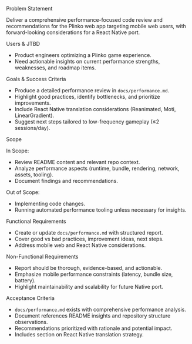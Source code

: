 Problem Statement

Deliver a comprehensive performance-focused code review and recommendations for the Plinko web app targeting mobile web users, with forward-looking considerations for a React Native port.

Users & JTBD

- Product engineers optimizing a Plinko game experience.
- Need actionable insights on current performance strengths, weaknesses, and roadmap items.

Goals & Success Criteria

- Produce a detailed performance review in `docs/performance.md`.
- Highlight good practices, identify bottlenecks, and prioritize improvements.
- Include React Native translation considerations (Reanimated, Moti, LinearGradient).
- Suggest next steps tailored to low-frequency gameplay (≤2 sessions/day).

Scope

In Scope:
- Review README content and relevant repo context.
- Analyze performance aspects (runtime, bundle, rendering, network, assets, tooling).
- Document findings and recommendations.

Out of Scope:
- Implementing code changes.
- Running automated performance tooling unless necessary for insights.

Functional Requirements

- Create or update `docs/performance.md` with structured report.
- Cover good vs bad practices, improvement ideas, next steps.
- Address mobile web and React Native considerations.

Non-Functional Requirements

- Report should be thorough, evidence-based, and actionable.
- Emphasize mobile performance constraints (latency, bundle size, battery).
- Highlight maintainability and scalability for future Native port.

Acceptance Criteria

- `docs/performance.md` exists with comprehensive performance analysis.
- Document references README insights and repository structure observations.
- Recommendations prioritized with rationale and potential impact.
- Includes section on React Native translation strategy.
